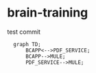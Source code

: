 # brain-training
test commit
```mermaid
  graph TD;
      BCAPP<-->PDF_SERVICE;
      BCAPP-->MULE;
      PDF_SERVICE-->MULE;
```
